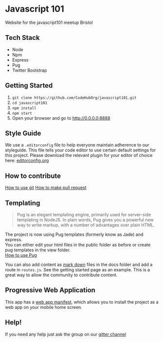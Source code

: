# Javascript 101
Website for the javascript101 meetup Bristol

## Tech Stack
* Node
* Npm
* Express
* Pug
* Twitter Bootstrap

## Getting Started
1.  `git clone https://github.com/CodeHubOrg/javascript101.git`
2.  `cd javascript101`
2.  `npm install`
3.  `npm start`
4.  Open your browser and go to http://0.0.0.0:8888

## Style Guide
We use a `.editorconfig` file to help everyone maintain adherence to our styleguide. This file tells your code editor to use certain default settings for this project. Please download the relevant plugin for your editor of choice here: [editorconfig.org](http://editorconfig.org/#download)

## How to contribute
[How to use git](https://github.com/CodeHubOrg/javascript101/blob/master/docs/git.md)
[How to make pull request](https://docs.google.com/presentation/d/12XPsgBkarJLA6I1UJd7HK1izUpQfX2Lt2gQq91z9XNQ/edit#slide=id.p)

## Templating
>Pug is an elegant templating engine, primarily used for server-side templating in NodeJS. In plain words, Pug gives you a powerful new way to write markup, with a number of advantages over plain HTML.

The project is now using Pug templates (formerly know as Jade) and express.  
You can either edit your html files in the public folder as before or create pug templates in the view folder.  
[How to use Pug](https://www.sitepoint.com/jade-tutorial-for-beginners/)

You can also add content as [mark down](https://github.com/adam-p/markdown-here/wiki/Markdown-Cheatsheet) files in the docs folder and add a route in ```routes.js```.  See the getting started page as an example.  This is a great way to allow the community to contribute content.

## Progressive Web Application
This app has a [web app manifest](https://developer.mozilla.org/en-US/docs/Web/Manifest), which allows you to install the project as a web app on your mobile home screen.

## Help!
If you need any help just ask the group on our [gitter channel](https://gitter.im/CodeHubOrg/discussions)
